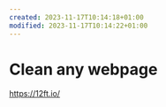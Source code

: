 ```yaml
---
created: 2023-11-17T10:14:18+01:00
modified: 2023-11-17T10:14:22+01:00
---
```


# Clean any webpage

https://12ft.io/
